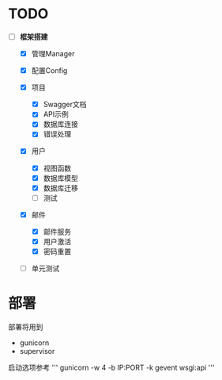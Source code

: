 # TODO
- [ ] **框架搭建**
    - [x] 管理Manager
    - [x] 配置Config
    - [x] 项目
        - [x] Swagger文档
        - [x] API示例
        - [x] 数据库连接 
        - [x] 错误处理
    - [x] 用户
        - [x] 视图函数
        - [x] 数据库模型
        - [x] 数据库迁移
        - [ ] 测试
    - [x] 邮件
        - [x] 邮件服务
        - [x] 用户激活
        - [x] 密码重置
    - [ ] 单元测试
    


# 部署
部署将用到
+ gunicorn
+ supervisor

启动选项参考
'''
gunicorn -w 4 -b IP:PORT -k gevent wsgi:api
'''